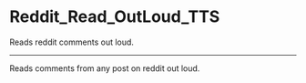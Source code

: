 # Reddit_Read_OutLoud_TTS
Reads reddit comments out loud.

--------------------------------------------------------------------

Reads comments from any post on reddit out loud.
